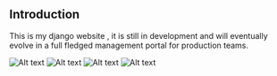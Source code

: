 Introduction
-------------

This is my django website , it is still in development and will eventually evolve in a full fledged management portal for production teams.

![Alt text](https://i.imgur.com/jIfpQFx.png)
![Alt text](https://i.imgur.com/kNfTV9K.png)
![Alt text](https://i.imgur.com/AofO38o.png)
![Alt text](https://i.imgur.com/oHPtlh8.png)
